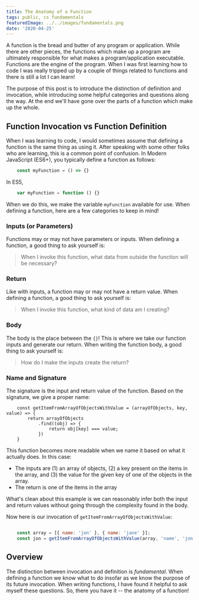 ```yaml
---
title: The Anatomy of a Function
tags: public, cs fundamentals
featuredImage: ../../images/fundamentals.png
date: '2020-04-25'
---
```

A function is the bread and butter of any program or application. While there are other pieces, the functions which make up a program are ultimately responsible for what makes a program/application executable. Functions are the engine of the program. When I was first learning how to code I was really tripped up  by a couple of things related to functions and there is still a lot I can learn!

The purpose of this post is to introduce the distinction of definition and invocation, while introducing some helpful categories and questions along the way. At the end we'll have gone over the parts of a function which make up the whole.

## Function Invocation vs Function Definition
When I was learning to code, I would sometimes assume that defining a function is the same thing as using it. After speaking with some other folks who are learning, this is a common point of confusion. In Modern JavaScript (ES6+), you typically define a function as follows:

```javascript
    const myFunction = () => {}
```

In ES5,

```javascript
    var myFunction = function () {}
```

When we do this, we make the variable `myFunction` available for use. When defining a function, here are a few categories to keep in mind!

### Inputs (or Parameters)
Functions may or may not have parameters or inputs. When defining a function, a good thing to ask yourself is:

> When I invoke this function, what data from outside the function will be necessary?

### Return
Like with inputs, a function may or may not have a return value. When defining a function, a good thing to ask yourself is:

> When I invoke this function, what kind of data am I creating?

### Body
The body is the place between the `{}`! This is where we take our function inputs and generate our return. When writing the function body, a good thing to ask yourself is:

> How do I make the inputs create the return?

### Name and Signature
The signature is the input and return value of the function. Based on the signature, we give a proper name:

```javascript{numberLines: true}
    const getItemFromArrayOfObjectsWithValue = (arrayOfObjects, key, value) => {
        return arrayOfObjects
            .find((obj) => {
                return obj[key] === value;
            })
    }
```

This function becomes more readable when we name it based on what it actually does. In this case:
- The inputs are (1) an array of objects, (2) a key present on the items in the array, and (3) the value for the given key of one of the objects in the array.
- The return is one of the items in the array

What's clean about this example is we can reasonably infer both the input and return values without going through the complexity found in the body.

Now here is our invocation of `getItemFromArrayOfObjectsWithValue`:

```javascript

    const array = [{ name: 'jon' }, { name: 'jane' }];
    const jon = getItemFromArrayOfObjectsWithValue(array, 'name', 'jon');
```

## Overview
The distinction between invocation and definition is *fundamental*. When defining a function we know what to do insofar as we know the purpose of its future invocation. When writing functions, I have found it helpful to ask myself these questions. So, there you have it -- the anatomy of a function!
